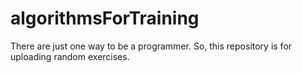# algorithmsForTraining
There are just one way to be a programmer. So, this repository is for uploading random exercises.
